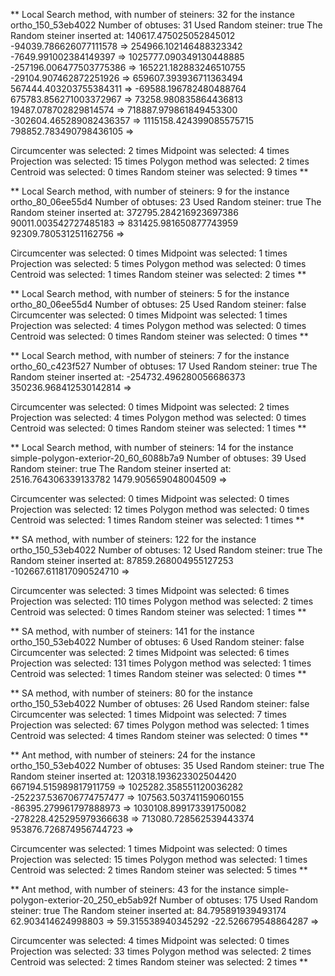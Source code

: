 ** Local Search method, with number of steiners: 32 for the instance ortho_150_53eb4022
Number of obtuses: 31
Used Random steiner: true
The Random steiner inserted at: 140617.475025052845012 -94039.786626077111578 => 254966.102146488323342 -7649.991002384149397 => 1025777.090349130448885 -257196.006477503775386 => 165221.182883246510755 -29104.907462872251926 => 659607.393936711363494 567444.403203755384311 => -69588.196782480488764 675783.856271003372967 => 73258.980835864436813 19487.078702829814574 => 718887.979861849453300 -302604.465289082436357 => 1115158.424399085575715 798852.783490798436105 => 

Circumcenter was selected: 2 times
Midpoint was selected: 4 times
Projection was selected: 15 times
Polygon method was selected: 2 times
Centroid was selected: 0 times
Random steiner was selected: 9 times
**

** Local Search method, with number of steiners: 9 for the instance ortho_80_06ee55d4
Number of obtuses: 23
Used Random steiner: true
The Random steiner inserted at: 372795.284216923697386 90011.003542727485183 => 831425.981650877743959 92309.780531251162756 => 

Circumcenter was selected: 0 times
Midpoint was selected: 1 times
Projection was selected: 5 times
Polygon method was selected: 0 times
Centroid was selected: 1 times
Random steiner was selected: 2 times
** 

** Local Search method, with number of steiners: 5 for the instance ortho_80_06ee55d4
Number of obtuses: 25
Used Random steiner: false
Circumcenter was selected: 0 times
Midpoint was selected: 1 times
Projection was selected: 4 times
Polygon method was selected: 0 times
Centroid was selected: 0 times
Random steiner was selected: 0 times
** 


** Local Search method, with number of steiners: 7 for the instance ortho_60_c423f527
Number of obtuses: 17
Used Random steiner: true
The Random steiner inserted at: -254732.496280056686373 350236.968412530142814 => 

Circumcenter was selected: 0 times
Midpoint was selected: 2 times
Projection was selected: 4 times
Polygon method was selected: 0 times
Centroid was selected: 0 times
Random steiner was selected: 1 times
** 

** Local Search method, with number of steiners: 14 for the instance simple-polygon-exterior-20_60_6088b7a9
Number of obtuses: 39
Used Random steiner: true
The Random steiner inserted at: 2516.764306339133782 1479.905659048004509 => 

Circumcenter was selected: 0 times
Midpoint was selected: 0 times
Projection was selected: 12 times
Polygon method was selected: 0 times
Centroid was selected: 1 times
Random steiner was selected: 1 times
** 

** SA method, with number of steiners: 122 for the instance ortho_150_53eb4022
Number of obtuses: 12
Used Random steiner: true
The Random steiner inserted at: 87859.268004955127253 -102667.611817090524710 => 

Circumcenter was selected: 3 times
Midpoint was selected: 6 times
Projection was selected: 110 times
Polygon method was selected: 2 times
Centroid was selected: 0 times
Random steiner was selected: 1 times
** 

** SA method, with number of steiners: 141 for the instance ortho_150_53eb4022
Number of obtuses: 6
Used Random steiner: false
Circumcenter was selected: 2 times
Midpoint was selected: 6 times
Projection was selected: 131 times
Polygon method was selected: 1 times
Centroid was selected: 1 times
Random steiner was selected: 0 times
** 

** SA method, with number of steiners: 80 for the instance ortho_150_53eb4022
Number of obtuses: 26
Used Random steiner: false
Circumcenter was selected: 1 times
Midpoint was selected: 7 times
Projection was selected: 67 times
Polygon method was selected: 1 times
Centroid was selected: 4 times
Random steiner was selected: 0 times
** 

** Ant method, with number of steiners: 24 for the instance ortho_150_53eb4022
Number of obtuses: 35
Used Random steiner: true
The Random steiner inserted at: 120318.193623302504420 667194.515989817911759 => 1025282.358551120036282 -252237.536706774757477 => 107563.503741159060155 -86395.279961797888973 => 1030108.899173391750082 -278228.425295979366638 => 713080.728562539443374 953876.726874956744723 => 

Circumcenter was selected: 1 times
Midpoint was selected: 0 times
Projection was selected: 15 times
Polygon method was selected: 1 times
Centroid was selected: 2 times
Random steiner was selected: 5 times
** 

** Ant method, with number of steiners: 43 for the instance simple-polygon-exterior-20_250_eb5ab92f
Number of obtuses: 175
Used Random steiner: true
The Random steiner inserted at: 84.795891939493174 62.903414624998803 => 59.315538940345292 -22.526679548864287 => 

Circumcenter was selected: 4 times
Midpoint was selected: 0 times
Projection was selected: 33 times
Polygon method was selected: 2 times
Centroid was selected: 2 times
Random steiner was selected: 2 times
** 

